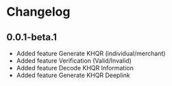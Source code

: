 # Changelog

## 0.0.1-beta.1
- Added feature Generate KHQR (individual/merchant)
- Added feature Verification (Valid/Invalid)
- Added feature Decode KHQR Information
- Added feature Generate KHQR Deeplink